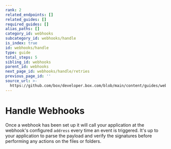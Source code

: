 ```yaml
---
rank: 2
related_endpoints: []
related_guides: []
required_guides: []
alias_paths: []
category_id: webhooks
subcategory_id: webhooks/handle
is_index: true
id: webhooks/handle
type: guide
total_steps: 5
sibling_id: webhooks
parent_id: webhooks
next_page_id: webhooks/handle/retries
previous_page_id: ''
source_url: >-
  https://github.com/box/developer.box.com/blob/main/content/guides/webhooks/handle/index.md
---
```

# Handle Webhooks

Once a webhook has been set up it will call your application at the webhook's
configured `address` every time an event is triggered. It's up to your
application to parse the payload and verify the signatures before performing any
actions on the files or folders.